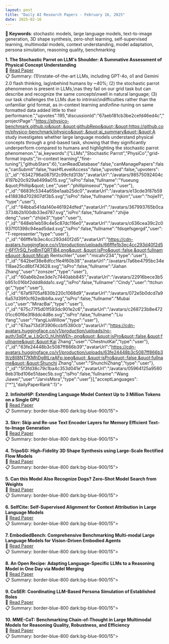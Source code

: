 ```yaml
---
layout: post
title: "Daily AI Research Papers - February 16, 2025"
date: 2025-02-16
---
```


**🔑 Keywords**: stochastic models, large language models, text-to-image generation, 3D shape synthesis, zero-shot learning, self-supervised learning, multimodal models, context understanding, model adaptation, persona simulation, reasoning quality, benchmarking

**1. The Stochastic Parrot on LLM's Shoulder: A Summative Assessment of
  Physical Concept Understanding**  
🔗 [Read Paper](https://huggingface.co/papers/2502.08946)  
📋 Summary: (1)\nstate-of-the-art LLMs, including GPT-4o, o1 and Gemini 2.0 flash thinking, lag\nbehind humans by ~40%; (2) the stochastic parrot phenomenon is present in LLMs,\nas they fail on our grid task but can describe and recognize the same concepts\nwell in natural language; (3) our task challenges the LLMs due to intrinsic\ndifficulties rather than the unfamiliar grid format, as in-context learning and\nfine-tuning on same formatted data added little to their performance.&quot;,&quot;upvotes&quot;:195,&quot;discussionId&quot;:&quot;67aeb181cb3be2cefd46ed4c&quot;,&quot;projectPage&quot;:&quot;https://physico-benchmark.github.io&quot;,&quot;githubRepo&quot;:&quot;https://github.com/physico-benchmark/physico&quot;,&quot;ai_summary&quot;:&quot;A study investigates whether large language models understand physical concepts through a grid-based task, showing that they significantly underperform compared to humans and highlighting the stochastic parrot phenomenon.&quot;,&quot;ai_keywords&quot;:[&quot;LLMs&quot;,&quot;Stochastic Parrot&quot;,&quot;PhysiCo&quot;,&quot;grid-format inputs&quot;,&quot;in-context learning&quot;,&quot;fine-tuning&quot;],&quot;githubStars&quot;:6},&quot;canReadDatabase&quot;:false,&quot;canManagePapers&quot;:false,&quot;canSubmit&quot;:false,&quot;hasHfLevelAccess&quot;:false,&quot;upvoted&quot;:false,&quot;upvoters&quot;:[{&quot;_id&quot;:&quot;6342796a0875f2c99cfd313b&quot;,&quot;avatarUrl&quot;:&quot;/avatars/98575092404c4197b20c929a6499a015.svg&quot;,&quot;isPro&quot;:false,&quot;fullname&quot;:&quot;Yuseung \&quot;Phillip\&quot; Lee&quot;,&quot;user&quot;:&quot;phillipinseoul&quot;,&quot;type&quot;:&quot;user&quot;},{&quot;_id&quot;:&quot;6683fc5344a65be1aab25dc0&quot;,&quot;avatarUrl&quot;:&quot;/avatars/e13cde3f87b59e418838d702807df3b5.svg&quot;,&quot;isPro&quot;:false,&quot;fullname&quot;:&quot;hjkim&quot;,&quot;user&quot;:&quot;hojie11&quot;,&quot;type&quot;:&quot;user&quot;},{&quot;_id&quot;:&quot;64bba541da140e461924dfed&quot;,&quot;avatarUrl&quot;:&quot;/avatars/367993765b0ca3734b2b100db33ed787.svg&quot;,&quot;isPro&quot;:false,&quot;fullname&quot;:&quot;zhijie deng&quot;,&quot;user&quot;:&quot;zhijie3&quot;,&quot;type&quot;:&quot;user&quot;},{&quot;_id&quot;:&quot;648eb1eb59c4e5c87dc116e0&quot;,&quot;avatarUrl&quot;:&quot;/avatars/c636cea39c2c0937f01398c94ead5dad.svg&quot;,&quot;isPro&quot;:false,&quot;fullname&quot;:&quot;fdsqefsgergd&quot;,&quot;user&quot;:&quot;T-representer&quot;,&quot;type&quot;:&quot;user&quot;},{&quot;_id&quot;:&quot;66fffe1b3ec4cc293d40f2d5&quot;,&quot;avatarUrl&quot;:&quot;https://cdn-avatars.huggingface.co/v1/production/uploads/66fffe1b3ec4cc293d40f2d5/-6Ff7rSQ_fvqBmTQRTlB4.png&quot;,&quot;isPro&quot;:false,&quot;fullname&quot;:&quot;Micah Rentschler&quot;,&quot;user&quot;:&quot;micahr234&quot;,&quot;type&quot;:&quot;user&quot;},{&quot;_id&quot;:&quot;642bef38e8dfcc1fe4f60b38&quot;,&quot;avatarUrl&quot;:&quot;/avatars/7a6be4795bc34e118ae25cd8bf743628.svg&quot;,&quot;isPro&quot;:false,&quot;fullname&quot;:&quot;Jiahan Zhang&quot;,&quot;user&quot;:&quot;zonszer&quot;,&quot;type&quot;:&quot;user&quot;},{&quot;_id&quot;:&quot;60ab6b2ee3de7c7440abb845&quot;,&quot;avatarUrl&quot;:&quot;/avatars/22916bece3b5b951c016bf2ddd8dda1c.svg&quot;,&quot;isPro&quot;:false,&quot;fullname&quot;:&quot;Cindy&quot;,&quot;user&quot;:&quot;ttchungc&quot;,&quot;type&quot;:&quot;user&quot;},{&quot;_id&quot;:&quot;67af9705af830b220c1068d9&quot;,&quot;avatarUrl&quot;:&quot;/avatars/072e5b0dcd7a96a57d39f0cf62edbb6a.svg&quot;,&quot;isPro&quot;:false,&quot;fullname&quot;:&quot;Mubai Luo&quot;,&quot;user&quot;:&quot;MiracBai&quot;,&quot;type&quot;:&quot;user&quot;},{&quot;_id&quot;:&quot;675c77f5d01f593dc901e2c6&quot;,&quot;avatarUrl&quot;:&quot;/avatars/c268723b8e47201cc60f6e3f8ddc4d8e.svg&quot;,&quot;isPro&quot;:false,&quot;fullname&quot;:&quot;Liu Yang&quot;,&quot;user&quot;:&quot;YangLiuWillow&quot;,&quot;type&quot;:&quot;user&quot;},{&quot;_id&quot;:&quot;67aa713d3f3906ccbf5380cb&quot;,&quot;avatarUrl&quot;:&quot;https://cdn-avatars.huggingface.co/v1/production/uploads/no-auth/3qDf_w_LbQcO_hUhhWEh-.png&quot;,&quot;isPro&quot;:false,&quot;fullname&quot;:&quot;Kai Zhang&quot;,&quot;user&quot;:&quot;ChestnutKai&quot;,&quot;type&quot;:&quot;user&quot;},{&quot;_id&quot;:&quot;63fe24448b3c5087ff866b39&quot;,&quot;avatarUrl&quot;:&quot;https://cdn-avatars.huggingface.co/v1/production/uploads/63fe24448b3c5087ff866b39/z8lI8NT7KMhDg8tLraAFp.jpeg&quot;,&quot;isPro&quot;:false,&quot;fullname&quot;:&quot;Shunchi Zhang&quot;,&quot;user&quot;:&quot;ShunchiZhang&quot;,&quot;type&quot;:&quot;user&quot;},{&quot;_id&quot;:&quot;5f3fd38c79c1ba4c353d041e&quot;,&quot;avatarUrl&quot;:&quot;/avatars/05964125a95808eb31bd106e51daec5b.svg&quot;,&quot;isPro&quot;:false,&quot;fullname&quot;:&quot;Wang Jiawei&quot;,&quot;user&quot;:&quot;JarvisMsra&quot;,&quot;type&quot;:&quot;user&quot;}],&quot;acceptLanguages&quot;:[&quot;*&quot;],&quot;dailyPaperRank&quot;:1}">

**2. InfiniteHiP: Extending Language Model Context Up to 3 Million Tokens on
  a Single GPU**  
🔗 [Read Paper](https://huggingface.co/papers/2502.08910)  
📋 Summary: border-blue-800 dark:bg-blue-900/15">

**3. Skrr: Skip and Re-use Text Encoder Layers for Memory Efficient
  Text-to-Image Generation**  
🔗 [Read Paper](https://huggingface.co/papers/2502.08690)  
📋 Summary: border-blue-800 dark:bg-blue-900/15">

**4. TripoSG: High-Fidelity 3D Shape Synthesis using Large-Scale Rectified
  Flow Models**  
🔗 [Read Paper](https://huggingface.co/papers/2502.06608)  
📋 Summary: border-blue-800 dark:bg-blue-900/15">

**5. Can this Model Also Recognize Dogs? Zero-Shot Model Search from Weights**  
🔗 [Read Paper](https://huggingface.co/papers/2502.09619)  
📋 Summary: border-blue-800 dark:bg-blue-900/15">

**6. SelfCite: Self-Supervised Alignment for Context Attribution in Large
  Language Models**  
🔗 [Read Paper](https://huggingface.co/papers/2502.09604)  
📋 Summary: border-blue-800 dark:bg-blue-900/15">

**7. EmbodiedBench: Comprehensive Benchmarking Multi-modal Large Language
  Models for Vision-Driven Embodied Agents**  
🔗 [Read Paper](https://huggingface.co/papers/2502.09560)  
📋 Summary: border-blue-800 dark:bg-blue-900/15">

**8. An Open Recipe: Adapting Language-Specific LLMs to a Reasoning Model in
  One Day via Model Merging**  
🔗 [Read Paper](https://huggingface.co/papers/2502.09056)  
📋 Summary: border-blue-800 dark:bg-blue-900/15">

**9. CoSER: Coordinating LLM-Based Persona Simulation of Established Roles**  
🔗 [Read Paper](https://huggingface.co/papers/2502.09082)  
📋 Summary: border-blue-800 dark:bg-blue-900/15">

**10. MME-CoT: Benchmarking Chain-of-Thought in Large Multimodal Models for
  Reasoning Quality, Robustness, and Efficiency**  
🔗 [Read Paper](https://huggingface.co/papers/2502.09621)  
📋 Summary: border-blue-800 dark:bg-blue-900/15">
